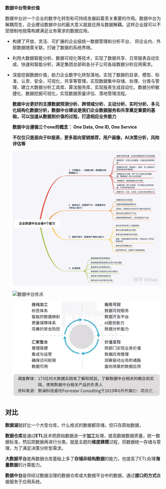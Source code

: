 **数据中台带来价值**

数据中台对一个企业的数字化转型和可持续发展起着至关重要的作用。数据中台为解耦而生，企业建设数据中台的最大意义就是应用与数据解藕。这样企业就可以不受限制地按需构建满足业务需求的数据应用。

-  构建了开放、灵活、可扩展的企业级统一数据管理和分析平台， 将企业内、外部数据随需关联，打破了数据的系统界限。

-  利用大数据智能分析、数据可视化等技术，实现了数据共享、日常报表自动生成、快速和智能分析，满足集团总部和各分子公司各级数据分析应用需求。

- 深度挖掘数据价值，助力企业数字化转型落地。实现了数据的目录、模型、标准、认责、安全、可视化、共享等管理，实现数据集中存储、处理、分类与管理，建立大数据分析工具库、算法服务库，实现报表生成自动化、数据分析敏捷化、数据挖掘可视化，实现数据质量评估、落地管理流程。

  

  **数据中台更好的支撑数据预测分析、跨领域分析、主动分析、实时分析、多元化结构化数据分析，数据中台建设是我们企业数据服务和共享奠定重要的基础，可以加速从数据到价值的过程，打造相应业务能力**

  **数据中台遵循三个one的概念： One Data, One ID, One Service**

  **不仅仅只是面向于BI报表，更多面向营销推荐，用户画像，AI决策分析，风险评估等**

  

  ![数据中台](%E6%95%B0%E6%8D%AE%E4%B8%AD%E5%8F%B0.assets/%E6%95%B0%E6%8D%AE%E4%B8%AD%E5%8F%B0.jpg)

  ![数据中台优点](../../../bsc/3/%E6%95%B0%E6%8D%AE%E4%B8%AD%E5%8F%B0%E4%BC%98%E7%82%B9.jpg)

  ![数据中台变现](%E6%95%B0%E6%8D%AE%E4%B8%AD%E5%8F%B0.assets/%E6%95%B0%E6%8D%AE%E4%B8%AD%E5%8F%B0%E5%8F%98%E7%8E%B0.jpg)

  

## 对比

**数据湖**就好比一个大型仓库，什么格式的数据都存储，但只存原始数据，

**数据仓库**是通过**ETL**技术把原始数据进一步**加工**处理，提高数据数据质量，统一数据标准，然后把数据再进行分类，就是主题的**维度建模**过程，将数据统一存储与管理，为了满足决策分析型需求。

**大数据平台**是再数据仓库基础上多了**存储非结构数据**的能力，也提高了ETL处理**海量数据**的计算能力。

**数据中台**是将经过数据治理的数据仓库或大数据平台中的数据，通过**接口的方式**直接服务于应用系统。



